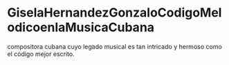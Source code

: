 # GiselaHernandezGonzaloCodigoMelodicoenlaMusicaCubana
compositora cubana cuyo legado musical es tan intricado y hermoso como el código mejor escrito.
